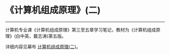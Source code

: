 # 《计算机组成原理》(二)
***
计算机专业课《计算机组成原理》第三至五章学习笔记，教材为《计算机组成原理》(白中英，戴志涛)第五版。

详细内容见幕布 [计算机组成原理(二)](https://www.mubucm.com/doc/5r0LdGryMK)。